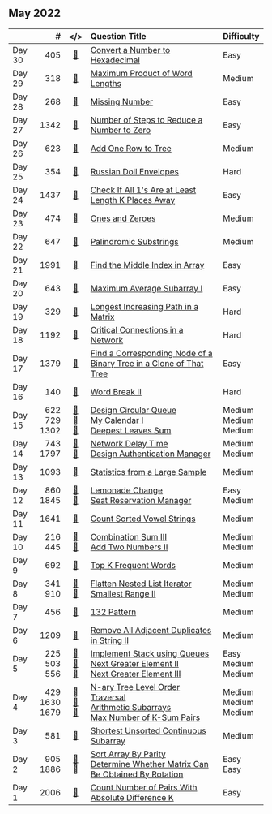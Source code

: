 ## May 2022

||#|</>|Question Title|Difficulty|
|:--|--:|:-:|:--|:--|
|Day 30|405|[📎](../src/q_401_450/q0405.cc)|[Convert a Number to Hexadecimal](https://leetcode.com/problems/convert-a-number-to-hexadecimal/)|Easy|
|Day 29|318|[📎](../src/q_301_350/q0318.cc)|[Maximum Product of Word Lengths](https://leetcode.com/problems/maximum-product-of-word-lengths/)|Medium|
|Day 28|268|[📎](../src/q_251_300/q0268.cc)|[Missing Number](https://leetcode.com/problems/missing-number/)|Easy|
|Day 27|1342|[📎](../src/q_1301_1350/q1342.cc)|[Number of Steps to Reduce a Number to Zero](https://leetcode.com/problems/number-of-steps-to-reduce-a-number-to-zero/)|Easy|
|Day 26|623|[📎](../src/q_601_650/q0623.cc)|[Add One Row to Tree](https://leetcode.com/problems/add-one-row-to-tree/)|Medium|
|Day 25|354|[📎](../src/q_351_400/q0354.cc)|[Russian Doll Envelopes](https://leetcode.com/problems/russian-doll-envelopes/)|Hard|
|Day 24|1437|[📎](../src/q_1401_1450/q1437.cc)|[Check If All 1's Are at Least Length K Places Away](https://leetcode.com/problems/check-if-all-1s-are-at-least-length-k-places-away/)|Easy|
|Day 23|474|[📎](../src/q_451_500/q0474.cc)|[Ones and Zeroes](https://leetcode.com/problems/ones-and-zeroes/)|Medium|
|Day 22|647|[📎](../src/q_601_650/q0647.cc)|[Palindromic Substrings](https://leetcode.com/problems/palindromic-substrings/)|Medium|
|Day 21|1991|[📎](../src/q_1951_2000/q1991.cc)|[Find the Middle Index in Array](https://leetcode.com/problems/find-the-middle-index-in-array/)|Easy|
|Day 20|643|[📎](../src/q_601_650/q0643.cc)|[Maximum Average Subarray I](https://leetcode.com/problems/maximum-average-subarray-i/)|Easy|
|Day 19|329|[📎](../src/q_301_350/q0329.cc)|[Longest Increasing Path in a Matrix](https://leetcode.com/problems/longest-increasing-path-in-a-matrix/)|Hard|
|Day 18|1192|[📎](../src/q_1151_1200/q1192.cc)|[Critical Connections in a Network](https://leetcode.com/problems/critical-connections-in-a-network/)|Hard|
|Day 17|1379|[📎](../src/q_1351_1400/q1379.cc)|[Find a Corresponding Node of a Binary Tree in a Clone of That Tree](https://leetcode.com/problems/find-a-corresponding-node-of-a-binary-tree-in-a-clone-of-that-tree/)|Easy|
|Day 16|140|[📎](../src/q_101_150/q0140.cc)|[Word Break II](https://leetcode.com/problems/word-break-ii/)|Hard|
|Day 15|622<br>729<br>1302|[📎](../src/q_601_650/q0622.cc)<br>[📎](../src/q_701_750/q0729.cc)<br>[📎](../src/q_1301_1350/q1302.cc)|[Design Circular Queue](https://leetcode.com/problems/design-circular-queue/)<br>[My Calendar I](https://leetcode.com/problems/my-calendar-i/)<br>[Deepest Leaves Sum](https://leetcode.com/problems/deepest-leaves-sum/)|Medium<br>Medium<br>Medium|
|Day 14|743<br>1797|[📎](../src/q_701_750/q0743.cc)<br>[📎](../src/q_1751_1800/q1797.cc)|[Network Delay Time](https://leetcode.com/problems/network-delay-time/)<br>[Design Authentication Manager](https://leetcode.com/problems/design-authentication-manager/)|Medium<br>Medium|
|Day 13|1093|[📎](../src/q_1051_1100/q1093.cc)|[Statistics from a Large Sample](https://leetcode.com/problems/statistics-from-a-large-sample/)|Medium|
|Day 12|860<br>1845|[📎](../src/q_851_900/q0860.cc)<br>[📎](../src/q_1801_1850/q1845.cc)|[Lemonade Change](https://leetcode.com/problems/lemonade-change/)<br>[Seat Reservation Manager](https://leetcode.com/problems/seat-reservation-manager/)|Easy<br>Medium|
|Day 11|1641|[📎](../src/q_1601_1650/q1641.cc)|[Count Sorted Vowel Strings](https://leetcode.com/problems/count-sorted-vowel-strings/)|Medium|
|Day 10|216<br>445|[📎](../src/q_201_250/q0216.cc)<br>[📎](../src/q_401_450/q0445.cc)|[Combination Sum III](https://leetcode.com/problems/combination-sum-iii/)<br>[Add Two Numbers II](https://leetcode.com/problems/add-two-numbers-ii/)|Medium<br>Medium|
|Day 9|692|[📎](../src/q_651_700/q0692.cc)|[Top K Frequent Words](https://leetcode.com/problems/top-k-frequent-words/)|Medium|
|Day 8|341<br>910|[📎](../src/q_301_350/q0341.cc)<br>[📎](../src/q_901_950/q0910.cc)|[Flatten Nested List Iterator](https://leetcode.com/problems/flatten-nested-list-iterator/)<br>[Smallest Range II](https://leetcode.com/problems/smallest-range-ii/)|Medium<br>Medium|
|Day 7|456|[📎](../src/q_451_500/q0456.cc)|[132 Pattern](https://leetcode.com/problems/132-pattern/)|Medium|
|Day 6|1209|[📎](../src/q_1201_1250/q1209.cc)|[Remove All Adjacent Duplicates in String II](https://leetcode.com/problems/remove-all-adjacent-duplicates-in-string-ii/)|Medium|
|Day 5|225<br>503<br>556|[📎](../src/q_201_250/q0225.cc)<br>[📎](../src/q_501_550/q0503.cc)<br>[📎](../src/q_551_600/q0556.cc)|[Implement Stack using Queues](https://leetcode.com/problems/implement-stack-using-queues/)<br>[Next Greater Element II](https://leetcode.com/problems/next-greater-element-ii/)<br>[Next Greater Element III](https://leetcode.com/problems/next-greater-element-iii/)|Easy<br>Medium<br>Medium|
|Day 4|429<br>1630<br>1679|[📎](../src/q_401_450/q0429.cc)<br>[📎](../src/q_1601_1650/q1630.cc)<br>[📎](../src/q_1651_1700/q1679.cc)|[N-ary Tree Level Order Traversal](https://leetcode.com/problems/n-ary-tree-level-order-traversal/)<br>[Arithmetic Subarrays](https://leetcode.com/problems/arithmetic-subarrays/)<br>[Max Number of K-Sum Pairs](https://leetcode.com/problems/max-number-of-k-sum-pairs/)|Medium<br>Medium<br>Medium|
|Day 3|581|[📎](../src/q_551_600/q0581.cc)|[Shortest Unsorted Continuous Subarray](https://leetcode.com/problems/shortest-unsorted-continuous-subarray/)|Medium|
|Day 2|905<br>1886|[📎](../src/q_901_950/q0905.cc)<br>[📎](../src/q_1851_1900/q1886.cc)|[Sort Array By Parity](https://leetcode.com/problems/sort-array-by-parity/)<br>[Determine Whether Matrix Can Be Obtained By Rotation](https://leetcode.com/problems/determine-whether-matrix-can-be-obtained-by-rotation/)|Easy<br>Easy|
|Day 1|2006|[📎](../src/q_2001_2050/q2006.cc)|[Count Number of Pairs With Absolute Difference K](https://leetcode.com/problems/count-number-of-pairs-with-absolute-difference-k/)|Easy|

